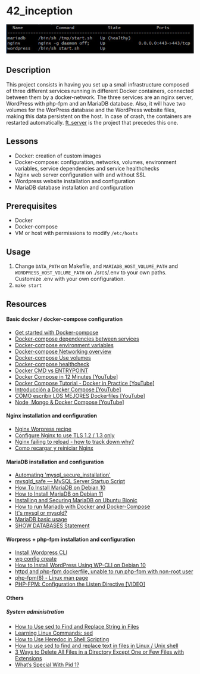 # 42_inception

![Demo image](https://github.com/karisti/42_inception/blob/master/demo1.jpg?raw=true)


## Description
This project consists in having you set up a small infrastructure composed of three different services running in different Docker containers, connected between them by a docker-network. The three services are an nginx server, WordPress with php-fpm and an MariaDB database. Also, it will have two volumes for the WorPress database and the WordPress website files, making this data persistent on the host. In case of crash, the containers are restarted automatically. [ft_server](https://github.com/karisti/42_ft_server "ft_server") is the project that precedes this one.

## Lessons
- Docker: creation of custom images
- Docker-compose: configuration, networks, volumes, environment variables, service dependencies and service healthchecks
- Nginx web server configuration with and without SSL
- Wordpress website installation and configuration
- MariaDB database installation and configuration

## Prerequisites
- Docker
- Docker-compose
- VM or host with permissions to modify `/etc/hosts`

## Usage
1. Change `DATA_PATH` on Makefile, and `MARIADB_HOST_VOLUME_PATH` and `WORDPRESS_HOST_VOLUME_PATH` on ./srcs/.env to your own paths. Customize .env with your own configuration.
2. `make start`


## Resources
#### Basic docker / docker-compose configuration
- [Get started with Docker-compose](https://docs.docker.com/compose/gettingstarted/ "Get started with Docker-compose")
- [Docker-compose dependencies between services](https://docs.docker.com/compose/startup-order/ "Docker-compose dependencies between services")
- [Docker-compose environment variables](https://docs.docker.com/compose/environment-variables/ "Docker-compose environment variables")
- [Docker-compose Networking overview](https://docs.docker.com/network/ "Docker-compose Networking overview")
- [Docker-compose Use volumes](https://docs.docker.com/storage/volumes/ "Docker-compose Use volumes")
- [Docker-compose healthcheck](https://stackoverflow.com/questions/42567475/docker-compose-check-if-mysql-connection-is-ready "Docker-compose healthcheck")
- [Docker CMD vs ENTRYPOINT](https://www.bmc.com/blogs/docker-cmd-vs-entrypoint/#:~:text=In%20Dockerfiles%2C%20an%20ENTRYPOINT%20instruction,with%20command%20line%20arguments%20stated.https://mariadb.com/kb/en/mysql_install_db/ "Docker CMD vs ENTRYPOINT")
- [Docker Compose in 12 Minutes [YouTube]](https://www.youtube.com/watch?v=Qw9zlE3t8Ko "Docker Compose in 12 Minutes [YouTube]")
- [Docker Compose Tutorial - Docker in Practice [YouTube]](https://www.youtube.com/watch?v=MVIcrmeV_6c "Docker Compose Tutorial - Docker in Practice [YouTube]")
- [Introducción a Docker Compose [YouTube]](https://www.youtube.com/watch?v=i-45V0ojtlI "Introducción a Docker Compose [YouTube]")
- [CÓMO escribir LOS MEJORES Dockerfiles [YouTube]](https://www.youtube.com/watch?v=QXlQDV9FZhI "CÓMO escribir LOS MEJORES Dockerfiles [YouTube]")
- [Node, Mongo & Docker Compose [YouTube]](https://www.youtube.com/watch?v=w1v6DspnUBQ "Node, Mongo & Docker Compose [YouTube]")

#### Nginx installation and configuration
- [Nginx Worpress recipe](https://www.nginx.com/resources/wiki/start/topics/recipes/wordpress/ "Nginx Worpress recipe")
- [Configure Nginx to use TLS 1.2 / 1.3 only](https://www.cyberciti.biz/faq/configure-nginx-to-use-only-tls-1-2-and-1-3/ "Configure Nginx to use TLS 1.2 / 1.3 only")
- [Nginx failing to reload - how to track down why?](https://askubuntu.com/questions/443775/nginx-failing-to-reload-how-to-track-down-why "Nginx failing to reload - how to track down why?")
- [Como recargar y reiniciar Nginx](https://help.dreamhost.com/hc/es/articles/216454967-Como-recargar-y-reiniciar-Nginx "Como recargar y reiniciar Nginx")

#### MariaDB installation and configuration
- [Automating 'mysql_secure_installation'](https://bertvv.github.io/notes-to-self/2015/11/16/automating-mysql_secure_installation/ "Automating `mysql_secure_installation`")
- [mysqld_safe — MySQL Server Startup Script](https://dev.mysql.com/doc/refman/8.0/en/mysqld-safe.html "mysqld_safe — MySQL Server Startup Script")
- [How To Install MariaDB on Debian 10](https://www.digitalocean.com/community/tutorials/how-to-install-mariadb-on-debian-10 "How To Install MariaDB on Debian 10")
- [How to Install MariaDB on Debian 11](https://osnote.com/how-to-install-mariadb-on-debian-11/ "How to Install MariaDB on Debian 11")
- [Installing and Securing MariaDB on Ubuntu Bionic](https://www.scaleway.com/en/docs/tutorials/mariadb-ubuntu-bionic/ "Installing and Securing MariaDB on Ubuntu Bionic")
- [How to run Mariadb with Docker and Docker-Compose](https://citizix.com/how-to-run-mariadb-with-docker-and-docker-compose/ "How to run Mariadb with Docker and Docker-Compose")
- [It's mysql or mysqld?](https://stackoverflow.com/questions/25905657/its-mysql-or-mysqld "It's mysql or mysqld?")
- [MariaDB basic usage](https://www.cyberciti.biz/faq/how-to-show-list-users-in-a-mysql-mariadb-database/ "MariaDB basic usage")
- [SHOW DATABASES Statement](https://dev.mysql.com/doc/refman/8.0/en/show-databases.html#:~:text=SHOW%20DATABASES%20lists%20the%20databases,%E2%80%9CExtensions%20to%20SHOW%20Statements%E2%80%9D. "SHOW DATABASES Statement")

#### Worpress + php-fpm installation and configuration
- [Install Wordpress CLI](https://make.wordpress.org/cli/handbook/guides/installing/#using-a-custom-php-binary "Install Wordpress CLI")
- [wp config create](https://developer.wordpress.org/cli/commands/config/create/ "wp config create")
- [How to Install WordPress Using WP-CLI on Debian 10](https://www.linode.com/docs/guides/how-to-install-wordpress-using-wp-cli-on-debian-10/ "How to Install WordPress Using WP-CLI on Debian 10")
- [httpd and php-fpm dockerfile, unable to run php-fpm with non-root user](https://stackoverflow.com/questions/67386846/httpd-and-php-fpm-dockerfile-unable-to-run-php-fpm-with-non-root-user "httpd and php-fpm dockerfile, unable to run php-fpm with non-root user")
- [php-fpm(8) - Linux man page](https://linux.die.net/man/8/php-fpm "php-fpm(8) - Linux man page")
- [PHP-FPM: Configuration the Listen Directive [VIDEO]](https://serversforhackers.com/c/php-fpm-configuration-the-listen-directive "PHP-FPM: Configuration the Listen Directive [VIDEO]")

#### Others
##### System administration
- [How to Use sed to Find and Replace String in Files](https://linuxize.com/post/how-to-use-sed-to-find-and-replace-string-in-files/ "How to Use sed to Find and Replace String in Files")
- [Learning Linux Commands: sed](https://linuxconfig.org/learning-linux-commands-sed "Learning Linux Commands: sed")
- [How to Use Heredoc in Shell Scripting](https://www.tecmint.com/use-heredoc-in-shell-scripting/ "How to Use Heredoc in Shell Scripting")
- [How to use sed to find and replace text in files in Linux / Unix shell](https://www.cyberciti.biz/faq/how-to-use-sed-to-find-and-replace-text-in-files-in-linux-unix-shell/ "How to use sed to find and replace text in files in Linux / Unix shell")
- [3 Ways to Delete All Files in a Directory Except One or Few Files with Extensions](https://www.tecmint.com/delete-all-files-in-directory-except-one-few-file-extensions/ "3 Ways to Delete All Files in a Directory Except One or Few Files with Extensions")
- [What’s Special With Pid 1?](https://vagga.readthedocs.io/en/latest/pid1mode.html "What’s Special With Pid 1?")
